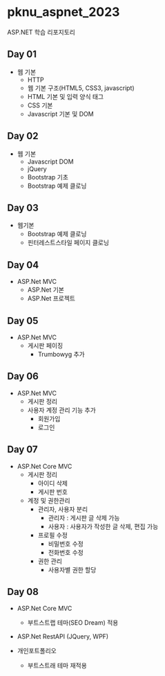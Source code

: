 # pknu_aspnet_2023
ASP.NET 학습 리포지토리

## Day 01
- 웹 기본
	- HTTP
	- 웹 기본 구조(HTML5, CSS3, javascript)
	- HTML 기본 및 입력 양식 태그
	- CSS 기본
	- Javascript 기본 및 DOM
	
## Day 02
- 웹 기본
	- Javascript DOM
	- jQuery
	- Bootstrap 기초
	- Bootstrap 예제 클로닝

## Day 03
- 웹기본
	- Bootstrap 예제 클로닝
	- 핀터레스트스타일 페이지 클로닝
	
	
## Day 04
- ASP.Net MVC
	- ASP.Net 기본
	- ASP.Net 프로젝트
	
	
## Day 05
- ASP.Net MVC
	- 게시판 페이징
		- Trumbowyg 추가
	
## Day 06
- ASP.Net MVC
	- 게시판 정리
	- 사용자 계정 관리 기능 추가
		- 회원가입
		- 로그인
		
## Day 07
- ASP.Net Core MVC
	- 게시판 정리
		- 아이디 삭제
		- 게시판 번호
	- 계정 및 권한관리
		- 관리자, 사용자 분리
			- 관리자 : 게시판 글 삭제 가능
			- 사용자 : 사용자가 작성한 글 삭제, 편집 가능
		- 프로필 수정
			- 비밀번호 수정
			- 전화번호 수정
		- 권한 관리
			- 사용자별 권한 할당
	
## Day 08
- ASP.Net Core MVC
	- 부트스트랩 테마(SEO Dream) 적용
	
- ASP.Net RestAPI (JQuery, WPF)
- 개인포트폴리오
	- 부트스트래 테마 재적용
	